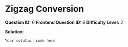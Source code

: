 
  # Zigzag Conversion
  
  **Question ID:** 6
  **Frontend Question ID:** 6
  **Difficulty Level:** 2
  
  **Solution:**  
  ```
  Your solution code here
  ```
    